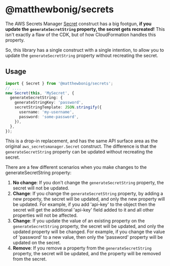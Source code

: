 # @matthewbonig/secrets

The AWS Secrets Manager [Secret](https://docs.aws.amazon.com/cdk/api/v2/docs/aws-cdk-lib.aws_secretsmanager.Secret.html) construct has a big footgun, **if you update the `generateSecretString` property, the secret gets recreated!**
This isn't exactly a flaw of the CDK, but of how CloudFormation handles this property.

So, this library has a single construct with a single intention, to allow you to update the `generateSecretString` property without recreating the secret.

## Usage

```typescript
import { Secret } from '@matthewbonig/secrets';
// ....
new Secret(this, 'MySecret', {
  generateSecretString: {
    generateStringKey: 'password',
    secretStringTemplate: JSON.stringify({
      username: 'my-username',
      password: 'some-password',
    }),
  },
});
```

This is a drop-in replacement, and has the same API surface area as the original `aws_secretsmanager.Secret` construct. The difference is that the `generateSecretString` property can be updated without recreating the secret.

There are a few different scenarios when you make changes to the generateSecretString property:

1. **No change**: If you don't change the `generateSecretString` property, the secret will not be updated.
2. **Change**: If you change the `generateSecretString` property, by adding a new property, the secret will be updated, and only the new property will be updated. For example, if you add 'api-key' to the object then the secret will get the additional 'api-key' field added to it and all other properties will not be affected.
3. **Change**: If you update the value of an existing property on the `generateSecretString` property, the secret will be updated, and only the updated property will be changed. For example, if you change the value of 'password' to a new value, then only the 'password' property will be updated on the secret.
4. **Remove**: If you remove a property from the `generateSecretString` property, the secret will be updated, and the property will be removed from the secret.





